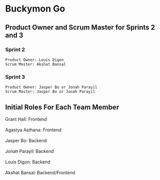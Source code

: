 # Buckymon Go



## Product Owner and Scrum Master for Sprints 2 and 3
 ### Sprint 2
    Product Owner: Louis Digon
    Scrum Master: Akshat Bansal

 ### Sprint 3
    Product Owner: Jasper Bo or Jonah Parayil
    Scrum Master: Jasper Bo or Jonah Parayil


## Initial Roles For Each Team Member

   Grant Hall: Frontend
   <br>
   <br>
   Agastya Asthana: Frontend
   <br>
   <br>
   Jasper Bo: Backend
   <br>
   <br>
   Jonah Parayil: Backend
   <br>
   <br>
   Louis Digon: Backend
   <br>
   <br>
   Akshat Bansal: Backend/Frontend

